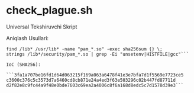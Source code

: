 # check_plague.sh

Universal Tekshiruvchi Skript

Aniqlash Usullari:

```grep pam_ /etc/pam.d/sshd
find /lib* /usr/lib* -name "pam_*.so" -exec sha256sum {} \;
strings /lib*/security/pam_*.so | grep -Ei "unsetenv|HISTFILE|gcc"```

IoC (SHA256):

```3fa1a707be16fd1d64d063215f169a063a6478f41e3e7bfa7d1f5569e7723ce5  
c3600c376c5c3573d7a6460cd8cb871e24a4ed3f63e503296c02b447fd87711d  
d2f82e8c9fc44a9f48e0bde7603c69ea2a4006c8f6a168d8edc5c7d1578d39e3```
